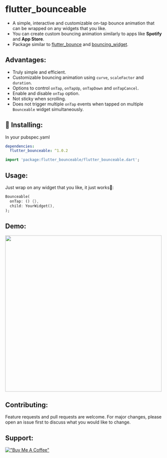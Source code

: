 <!--
This README describes the package. If you publish this package to pub.dev,
this README's contents appear on the landing page for your package.

For information about how to write a good package README, see the guide for
[writing package pages](https://dart.dev/guides/libraries/writing-package-pages).

For general information about developing packages, see the Dart guide for
[creating packages](https://dart.dev/guides/libraries/create-library-packages)
and the Flutter guide for
[developing packages and plugins](https://flutter.dev/developing-packages).
-->

# flutter_bounceable

- A simple, interactive and customizable on-tap bounce animation that can be wrapped on any widgets that you like.
- You can create custom bouncing animation similarly to apps like **Spotify** and **App Store**.
- Package similar to [flutter_bounce](https://pub.dev/packages/flutter_bounce) and [bouncing_widget](https://pub.dev/packages/bouncing_widget).

## Advantages:

- Truly simple and efficient.
- Customizable bouncing animation using `curve`, `scaleFactor` and `duration`.
- Options to control `onTap`, `onTapUp`, `onTapDown` and `onTapCancel`.
- Enable and disable `onTap` option.
- Not sticky when scrolling.
- Does not trigger multiple `onTap` events when tapped on multiple `Bounceable` widget simultaneously.

## 🚀 Installing:

In your pubspec.yaml

```yaml
dependencies:
  flutter_bounceable: ^1.0.2
```

```dart
import 'package:flutter_bounceable/flutter_bounceable.dart';
```

## Usage:

Just wrap on any widget that you like, it just works🙂:

```dart
Bounceable(
  onTap: () {},
  child: YourWidget(),
);
```

## Demo:

<img src="https://github.com/MingSern/flutter_bounceable/raw/main/documentation/demo.gif" height="500">

## Contributing:

Feature requests and pull requests are welcome. For major changes, please open an issue first to discuss what you would like to change.

## Support:
[!["Buy Me A Coffee"](https://www.buymeacoffee.com/assets/img/custom_images/orange_img.png)](https://www.buymeacoffee.com/mingsern)
